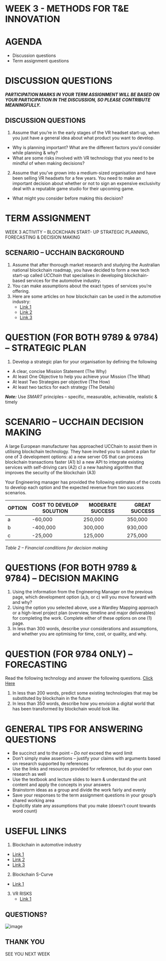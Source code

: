 # WEEK 3 - METHODS FOR T&E INNOVATION

# AGENDA

* Discussion questions
* Term assignment questions

# DISCUSSION QUESTIONS

***PARTICIPATION MARKS IN YOUR TERM ASSIGNMENT WILL BE BASED ON YOUR PARTICIPATION IN THE DISCUSSION, SO PLEASE CONTRIBUTE MEANINGFULLY.***

## DISCUSSION QUESTIONS
1. Assume that you’re in the early stages of the VR headset start-up, when you just have a general idea about what product you want to develop.
  * Why is planning important? What are the different factors you’d consider while planning & why?
  * What are some risks involved with VR technology that you need to be mindful of when making decisions?
2. Assume that you’ve grown into a medium-sized organisation and have been selling VR headsets for a few years. You need to make an important decision about whether or not to sign an expensive exclusivity deal with a reputable game studio for their upcoming game.
  * What might you consider before making this decision?
 
# TERM ASSIGNMENT
WEEK 3 ACTIVITY – BLOCKCHAIN START- UP STRATEGIC PLANNING, FORECASTING & DECISION MAKING

## SCENARIO – UCCHAIN BACKGROUND

1. Assume that after thorough market research and studying the Australian national blockchain roadmap, you have decided to form a new tech start-up called _UCChain_ that specialises in developing blockchain-based services for the automotive industry.
2. You can make assumptions about the exact types of services you’re offering.
3. Here are some articles on how blockchain can be used in the automotive industry:
   * [Link 1](https://ieeexplore.ieee.org/stamp/stamp.jsp?arnumber=8626103)
   * [Link 2](https://www.forbes.com/sites/forbestechcouncil/2021/12/22/blockchain-in-the-automotive-sector-three-use-cases-and-three-challenges/?sh=672ff56c2508)
   * [Link 3](https://www.ibm.com/downloads/cas/D9KWXMDW) 


# QUESTION (FOR BOTH 9789 & 9784) – STRATEGIC PLAN    

1. Develop a strategic plan for your organisation by defining the following
  * A clear, concise Mission Statement (The Why)
  * At least One Objective to help you achieve your Mission (The What)
  * At least Two Strategies per objective (The How)
  * At least two tactics for each strategy (The Details)

***Note:*** Use _SMART_ principles – specific, measurable, achievable, realistic & timely


# SCENARIO – UCCHAIN DECISION MAKING

A large European manufacturer has approached UCChain to assist them in utilising blockchain technology. They have invited you to submit a plan for one of 3 development options:
  a) a new server OS that can process blockchain transactions faster (A1)
  b) a new API to integrate existing services with self-driving cars (A2)
  c) a new hashing algorithm that improves the security of the blockchain (A3)

Your Engineering manager has provided the following estimates of the costs to develop each option and the expected revenue from two success scenarios.


|  **OPTION** | **COST TO DEVELOP SOLUTION** | **MODERATE SUCCESS** |  **GREAT SUCCESS** |
|----------|----------|----------|----------|
| a | -60,000 | 250,000 | 350,000 |
| b | -400,000 | 300,000 | 930,000 |
| c | -25,000 | 125,000 | 275,000 |

_Table 2 – Financial conditions for decision making_



# QUESTIONS (FOR BOTH 9789 & 9784) – DECISION MAKING

1. Using the information from the Engineering Manager on the previous page, which development option (a,b, or c) will you move forward with and why?
2. Using the option you selected above, use a Wardley Mapping approach or a high-level project plan (overview, timeline and major deliverables) for completing the work. Complete either of these options on one (1) page.
3. In less than 300 words, describe your considerations and assumptions, and whether you are optimising for time, cost, or quality, and why.

# QUESTION (FOR 9784 ONLY) – FORECASTING

Read the following technology and answer the following questions.
[Click Here](https://hackernoon.com/when-should-your-business-think-about-blockchain-f1937c7c35e1)
1. In less than 200 words, predict some existing technologies that may be substituted by blockchain in the future
2. In less than 350 words, describe how you envision a digital world that has been transformed by blockchain would look like.


# GENERAL TIPS FOR ANSWERING QUESTIONS

* Be succinct and to the point – *Do not* exceed the word limit
* Don’t simply make assertions – justify your claims with arguments based on research supported by references
* Use the links and resources provided for reference, but do your own research as well
* Use the textbook and lecture slides to learn & understand the unit content and apply the concepts in your answers
* Brainstorm ideas as a group and divide the work fairly and evenly
* Save your responses to the term assignment questions in your group’s shared working area
* Explicitly state any assumptions that you make (doesn’t count towards word count)

# USEFUL LINKS

1. Blockchain in automotive industry
  * [Link 1](https://ieeexplore.ieee.org/stamp/stamp.jsp?arnumber=8626103)
  * [Link 2](https://www.forbes.com/sites/forbestechcouncil/2021/12/22/blockchain-in-the-automotive-sector-three-use-cases-and-three-challenges/?sh=672ff56c2508)
  * [Link 3](https://www.ibm.com/downloads/cas/D9KWXMDW)

2. Blockchain S-Curve
  * [Link 1](https://hackernoon.com/when-should-your-business-think-about-blockchain-f1937c7c35e1)

3. VR RISKS
   * [Link 1](https://www.usenix.org/conference/enigma2020/presentation/pearlman)





## QUESTIONS?
![image](https://github.com/I-Man-H/I-TEM/assets/125527438/f49bdc28-177f-4e89-9b83-99088bd1eb65)


## THANK YOU
SEE YOU NEXT WEEK
